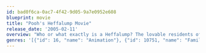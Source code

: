 ```yaml
---
id: bad0f6ca-0ac7-4f42-9d05-9a7e0952e608
blueprint: movie
title: "Pooh's Heffalump Movie"
release_date: '2005-02-11'
overview: "Who or what exactly is a Heffalump? The lovable residents of the Hundred Acre Wood -- Winnie the Pooh, Rabbit, Tigger, Eeyore, Kanga and the rest of the pack -- embark on a journey of discovery in search of the elusive Heffalump. But as is always the case, this unusual road trip opens their eyes to so much more than just the creature they're seeking."
genres: '[{"id": 16, "name": "Animation"}, {"id": 10751, "name": "Family"}]'
---
```

